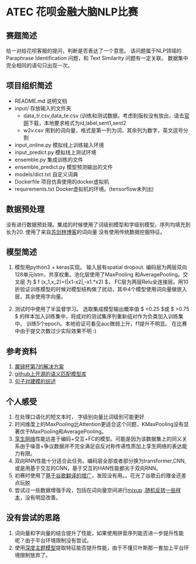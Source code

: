# ATEC 花呗金融大脑NLP比赛
## 赛题简述
给一对给花呗客服的提问，判断是否表达了一个意思。
该问题属于NLP领域的 Paraphrase Identification 问题，和 Text Similarity 问题有一定关联。
数据集中完全相同的语句只出现一次。
## 项目组织简述

- README.md 说明文档
- input/ 存放输入的文件夹    
  - data_tr.csv,data_te.csv (训练和测试数据，考虑到版权没有放出，请去[官网](https://dc.cloud.alipay.com/index#/topic/intro?id=3)下载，本地要求格式为id,label,sent1,sent2
  - w2v.csv 用到的词向量，格式是第一列为词，其余列为数字，英文逗号分割
- input_online.py 模拟线上训练输入环境
- input_predict.py 模拟线上测试环境
- ensemble.py 集成训练的文件
- ensemble_predict.py 模型预测输出的文件
- models/dict.txt 自定义词典
- Dockerfile 项目仿真使用的docker虚拟机
- requirements.txt Docker虚拟机的环境。(tensorflow未列出)

## 数据预处理
没有进行数据预处理。集成的时候使用了词级别模型和字级别模型。序列均填充到长为20. 使用了来自[苏剑林博客](https://kexue.fm/archives/4304)的词向量
没有使用传统数据挖掘特征。
## 模型简述
1. 模型用python3 + keras实现。 输入层有spatial dropout. 编码层为两层双向 128单元lstm，共享权重。池化层使用了MaxPooling 和AveragePooling。交叉层 为 $ f (x_1,x_2)=(|x1-x2|,-x1.*x2) $，
FC层为两层Relu全连接层。用10折验证训练模型的时候对模型结构做了扰动，其中4个模型使用词向量做嵌入层，其余使用字向量。

2. 测试时中使用了半监督学习。 选取集成模型输出概率值 $ <0.25 $或 $ >0.75 $ 的样本加入训练集中，将成对的测试集序列重新组对作为负类加入训练集中，
训练5个epoch。本地验证可看见auc微弱上升，f1提升不明显。 在比赛中由于提交次数过少实际效果不明 :) 

## 参考资料
1. [魔镜杯第7的解决方案](https://qrfaction.github.io/2018/07/25/%E9%AD%94%E9%95%9C%E6%9D%AF%E6%AF%94%E8%B5%9B%E7%AD%94%E8%BE%A9PPT/)
2. [github上开源的语义匹配模型库](https://github.com/faneshion/MatchZoo)
3. [句子对建模的综述](https://arxiv.org/abs/1806.04330)
## 个人感受
1. 在处理口语化的短文本时， 字级别向量比词级别可能更好
2. 时间维度上的MaxPooling比Attention更适合这个问题，KMaxPooling没有显著优于MaxPooling和AveragePooling。
3. [孪生网络](http://www.mit.edu/~jonasm/info/MuellerThyagarajan_AAAI16.pdf)性能远差于编码+交互+FC的模型。可能是因为该数据集上的同义关系由于噪音+争议数据并不完全满足自反对称传递性质加上孪生网络的表达能力有限。
4. 双向RNN性能十分适合此任务。编码层全部或者部分换为transformer,CNN,或是用基于交互的CNN，基于交互的HAN性能都劣于双向RNN。
5. 初赛时使用了[基于谷歌翻译的增广](https://www.kaggle.com/c/jigsaw-toxic-comment-classification-challenge/discussion/48038)，发现没有用。。花光了谷歌云的赠金还差点玩脱
6. 尝试过一些数据增强手段，包括在词向量空间进行[mixup](https://arxiv.org/abs/1710.09412) ,[随机反转一些样本](https://arxiv.org/abs/1605.00055)，没有明显改善。
## 没有尝试的思路
1. 词向量和字向量的结合提升了性能，如果使用拼音序列能否进一步提升性能呢？由于平台环境限制没有尝试。
2. 使用[深度主题模型](http://proceedings.mlr.press/v80/zhao18a.html)提取特征能否提升性能，由于不懂贝叶斯那一套加上平台环境限制放弃了。
